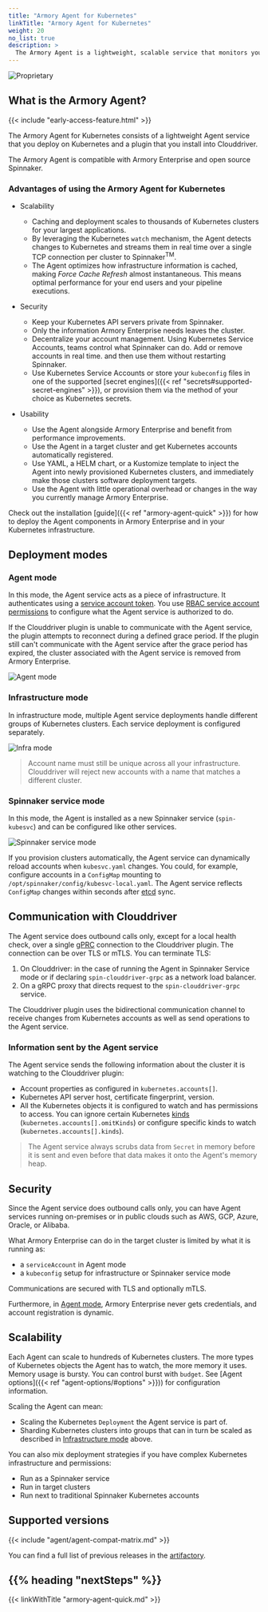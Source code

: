 ```yaml
---
title: "Armory Agent for Kubernetes"
linkTitle: "Armory Agent for Kubernetes"
weight: 20
no_list: true
description: >
  The Armory Agent is a lightweight, scalable service that monitors your Kubernetes infrastructure and streams changes back to Spinnaker's Clouddriver service.
---
```

![Proprietary](/images/proprietary.svg)

## What is the Armory Agent?
{{< include "early-access-feature.html" >}}

The Armory Agent for Kubernetes consists of a lightweight Agent service that you deploy on Kubernetes and a plugin that you install into Clouddriver. 

The Armory Agent is compatible with Armory Enterprise and open source Spinnaker.

### Advantages of using the Armory Agent for Kubernetes

* Scalability
  * Caching and deployment scales to thousands of Kubernetes clusters for your largest applications.
  * By leveraging the Kubernetes `watch` mechanism, the Agent detects changes to Kubernetes and streams them in real time over a single TCP connection per cluster to Spinnaker<sup>TM</sup>.
  * The Agent optimizes how infrastructure information is cached, making _Force Cache Refresh_ almost instantaneous. This means optimal performance for your end users and your pipeline executions.

* Security
  * Keep your Kubernetes API servers private from Spinnaker.
  * Only the information Armory Enterprise needs leaves the cluster.
  * Decentralize your account management. Using Kubernetes Service Accounts, teams control what Spinnaker can do. Add or remove accounts in real time. and then use them without restarting Spinnaker.
  * Use Kubernetes Service Accounts or store your `kubeconfig` files in one of the supported [secret engines]({{< ref "secrets#supported-secret-engines" >}}), or provision them via the method of your choice as Kubernetes secrets.


* Usability
  * Use the Agent alongside Armory Enterprise and benefit from performance improvements.
  * Use the Agent in a target cluster and get Kubernetes accounts automatically registered.
  * Use YAML, a HELM chart, or a Kustomize template to inject the Agent into newly provisioned Kubernetes clusters, and immediately make those clusters software deployment targets.
  * Use the Agent with little operational overhead or changes in the way you currently manage Armory Enterprise.

Check out the installation [guide]({{< ref "armory-agent-quick" >}}) for how to deploy the Agent components in Armory Enterprise and in your Kubernetes infrastructure.

## Deployment modes

### Agent mode

In this mode, the Agent service acts as a piece of infrastructure. It authenticates  using a [service account token](https://kubernetes.io/docs/reference/access-authn-authz/authentication/#service-account-tokens). You use
[RBAC service account permissions](https://kubernetes.io/docs/reference/access-authn-authz/rbac/#service-account-permissions) to configure what the Agent service is authorized to do.

If the Clouddriver plugin is unable to communicate with the Agent service, the plugin attempts to reconnect during a defined grace period. If the plugin still can't communicate with the Agent service after the grace period has expired, the cluster associated with the Agent service is removed from Armory Enterprise.

![Agent mode](/images/armory-agent/agent-mode.png)

### Infrastructure mode

In infrastructure mode, multiple Agent service deployments handle different groups of Kubernetes clusters. Each service deployment is configured separately.

![Infra mode](/images/armory-agent/agent-infra-mode.png)

> Account name must still be unique across all your infrastructure. Clouddriver will reject new accounts with a name that matches a different cluster.

### Spinnaker service mode

In this mode, the Agent is installed as a new Spinnaker service (`spin-kubesvc`) and can be configured like other services.

![Spinnaker service mode](/images/armory-agent/in-cluster-mode.png)

If you provision clusters automatically, the Agent service can dynamically reload accounts when `kubesvc.yaml` changes. You could, for example, configure accounts in a `ConfigMap` mounting to `/opt/spinnaker/config/kubesvc-local.yaml`.  The Agent service reflects `ConfigMap` changes within seconds after [etcd](https://etcd.io/) sync.


## Communication with Clouddriver

The Agent service does outbound calls only, except for a local health check, over a single [gPRC](https://grpc.io/) connection to the Clouddriver plugin. The connection can be over TLS or mTLS. You can terminate TLS:

1. On Clouddriver: in the case of running the Agent in Spinnaker Service mode or if declaring `spin-clouddriver-grpc` as a network load balancer.
2. On a gRPC proxy that directs request to the `spin-clouddriver-grpc` service.

The Clouddriver plugin uses the bidirectional communication channel to receive changes from Kubernetes accounts as well as send operations to the Agent service.

### Information sent by the Agent service

The Agent service sends the following information about the cluster it is watching to the Clouddriver plugin:

- Account properties as configured in `kubernetes.accounts[]`.
- Kubernetes API server host, certificate fingerprint, version.
- All the Kubernetes objects it is configured to watch and has permissions to access. You can ignore certain Kubernetes [kinds](https://kubernetes.io/docs/concepts/overview/working-with-objects/kubernetes-objects/) (`kubernetes.accounts[].omitKinds`) or configure specific kinds to watch (`kubernetes.accounts[].kinds`).

> The Agent service always scrubs data from `Secret` in memory before it is sent and even before that data makes it onto the Agent's memory heap.

## Security

Since the Agent service does outbound calls only, you can have Agent services running on-premises or in public clouds such as AWS, GCP, Azure, Oracle, or Alibaba.

What Armory Enterprise can do in the target cluster is limited by what it is running as:

- a `serviceAccount` in Agent mode
- a `kubeconfig` setup for infrastructure or Spinnaker service mode

Communications are secured with TLS and optionally mTLS.

Furthermore, in [Agent mode](#agent-mode), Armory Enterprise never gets credentials, and account registration is dynamic.

## Scalability

Each Agent can scale to hundreds of Kubernetes clusters. The more types of Kubernetes objects the Agent has to watch, the more memory it uses. Memory usage is bursty. You can control burst with `budget`. See [Agent options]({{< ref "agent-options/#options" >}})) for configuration information.

Scaling the Agent can mean:

- Scaling the Kubernetes `Deployment` the Agent service is part of.
- Sharding Kubernetes clusters into groups that can in turn be scaled as described in [Infrastructure mode](#infrastructure-mode) above.

You can also mix deployment strategies if you have complex Kubernetes infrastructure and permissions:

- Run as a Spinnaker service
- Run in target clusters
- Run next to traditional Spinnaker Kubernetes accounts

## Supported versions

{{< include "agent/agent-compat-matrix.md" >}}

You can find a full list of previous releases in the [artifactory](https://armory.jfrog.io/artifactory/manifests/).

## {{% heading "nextSteps" %}}

{{< linkWithTitle "armory-agent-quick.md" >}}
</br>
</br>
